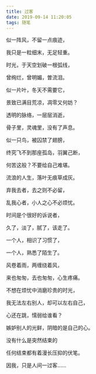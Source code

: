 ```yaml
---
title: 过客
date: 2019-09-14 11:20:05
tags: 随笔
---
```

似一阵风，不留一点痕迹，

我只是一粒细末，无足轻重。

时光，于天空划破一根弧线，

曾绚烂，曾明媚，曽流泪。

似一片叶，冬天不需要它，
<!--more-->
景致已满目荒凉，凋零又何妨？

透明的脉络，一层层消逝，

骨子里，灵魂里，没有了声息。

似一只鸟，被囚禁了翅膀，

终究飞不到那座孤岛，羽翼己断，

何苦这般？不要给自己难堪。

流浪的人生，落叶无痕草成灰。

弃我去者，去之则不必留，

乱我心者，小人之心不必烦忧。

时间是个很好的诉说者，

久了，淡了，腻了，该走了。

一个人，相识了习惯了，

一个人，熟悉了陌生了。

风卷着雨，两缠绕着风，

来也匆匆，去也匆匆，心生疼痛。

不想在烦忧中消磨珍贵的时光，

我无法左右别人，却可以左右自己，

心还在跳，懦弱给谁看？

嫉妒别人的光鲜，阴暗的是自己的心。

没有什么是突然结束的

任何结束都有着漫长压抑的伏笔。

因我，只是人间一过客……